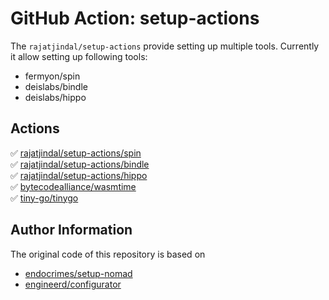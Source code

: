# GitHub Action: setup-actions

The `rajatjindal/setup-actions` provide setting up multiple tools. Currently it allow setting up following tools:

- fermyon/spin
- deislabs/bindle
- deislabs/hippo

## Actions

:white_check_mark: [rajatjindal/setup-actions/spin](spin)
<br/>
:white_check_mark: [rajatjindal/setup-actions/bindle](bindle)
<br/>
:white_check_mark: [rajatjindal/setup-actions/hippo](hippo)
<br/>
:white_check_mark: [bytecodealliance/wasmtime](wasmtime)
<br/>
:white_check_mark: [tiny-go/tinygo](tinygo)
<br/>
## Author Information

The original code of this repository is based on

- [endocrimes/setup-nomad](https://github.com/endocrimes/setup-nomad)
- [engineerd/configurator](https://github.com/engineerd/configurator)

